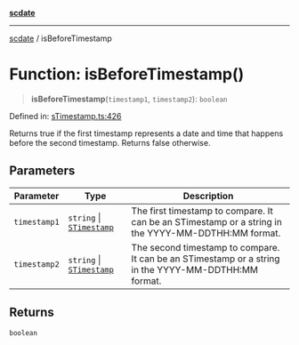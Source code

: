 [**scdate**](../README.md)

---

[scdate](../README.md) / isBeforeTimestamp

# Function: isBeforeTimestamp()

> **isBeforeTimestamp**(`timestamp1`, `timestamp2`): `boolean`

Defined in: [sTimestamp.ts:426](https://github.com/ericvera/scdate/blob/main/src/sTimestamp.ts#L426)

Returns true if the first timestamp represents a date and time that happens
before the second timestamp. Returns false otherwise.

## Parameters

| Parameter    | Type                                                 | Description                                                                                          |
| ------------ | ---------------------------------------------------- | ---------------------------------------------------------------------------------------------------- |
| `timestamp1` | `string` \| [`STimestamp`](../classes/STimestamp.md) | The first timestamp to compare. It can be an STimestamp or a string in the YYYY-MM-DDTHH:MM format.  |
| `timestamp2` | `string` \| [`STimestamp`](../classes/STimestamp.md) | The second timestamp to compare. It can be an STimestamp or a string in the YYYY-MM-DDTHH:MM format. |

## Returns

`boolean`
